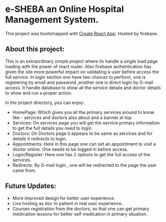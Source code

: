 # e-SHEBA an Online Hospital Management System.
This project was bootstrapped with [Create React App](https://e-sheba-5c4f5.web.app/).
Hosted by firebase.

## About this project:
This is an extraordinary simple project where its handle a single load page loading with the power of react router. Also firebase authentication has given the site more powerful impact on validating a user before access the full service. In login section one have two choices to perform, one is registering by email and password ,another one is direct login by G-mail access. It handle database to show all the service details and doctor details to show and run a proper action.

In the project directory, you can enjoy:

* HomePage: Which gives you all the primary services around to know. like - services and doctors also about and a banner at top.
* Services: On services page you will get the service primary information to get the full details you need to login.
* Doctors: On Doctors page it appears to be same as services and for details it redirects to login.
* Appointments: Here in this page one can set an appointment to visit a doctor online. One needs to be logged in before access.
* Login/Register: Here one has 2 options to get the full access of the services.
* Redirects: By G-mail login , one will be redirected to the page the user came from. 

## Future Updates:
* More improved design for better user experience.
* Live hosting as doc to patient in real user experience.
* Courses registration from the doctors, so that one can get primary medication lessons for better self medication in primary situation.